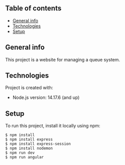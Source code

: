## Table of contents
* [General info](#general-info)
* [Technologies](#technologies)
* [Setup](#setup)

## General info

This project is a website for managing a queue system. 

## Technologies
Project is created with:

* Node.js version: 14.17.6 (and up)

## Setup
To run this project, install it locally using npm:

```
$ npm install
$ npm install express
$ npm install express-session
$ npm install nodemon
$ npm run dev
$ npm run angular
```
